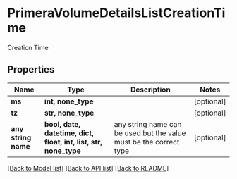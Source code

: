 # PrimeraVolumeDetailsListCreationTime

Creation Time

## Properties
Name | Type | Description | Notes
------------ | ------------- | ------------- | -------------
**ms** | **int, none_type** |  | [optional] 
**tz** | **str, none_type** |  | [optional] 
**any string name** | **bool, date, datetime, dict, float, int, list, str, none_type** | any string name can be used but the value must be the correct type | [optional]

[[Back to Model list]](../README.md#documentation-for-models) [[Back to API list]](../README.md#documentation-for-api-endpoints) [[Back to README]](../README.md)


